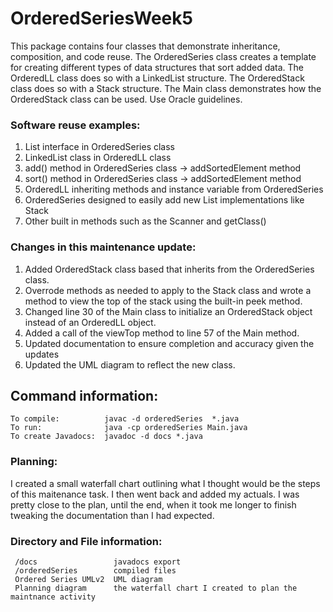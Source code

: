 # OrderedSeriesWeek5
 This package contains four classes that demonstrate inheritance,
 composition, and code reuse. The OrderedSeries class creates a template
 for creating different types of data structures that sort added data.
 The OrderedLL class does so with a LinkedList structure. The OrderedStack class does so with a Stack structure. The Main class
 demonstrates how the OrderedStack class can be used. Use Oracle guidelines.
 
 ### Software reuse examples:
 1) List interface in OrderedSeries class
 2) LinkedList class in OrderedLL class
 3) add() method in OrderedSeries class -> addSortedElement method
 4) sort() method in OrderedSeries class -> addSortedElement method
 5) OrderedLL inheriting methods and instance variable from OrderedSeries
 6) OrderedSeries designed to easily add new List implementations like Stack
 7) Other built in methods such as the Scanner and getClass()

### Changes in this maintenance update:
1) Added OrderedStack class based that inherits from the OrderedSeries class.
2) Overrode methods as needed to apply to the Stack class and wrote a method to view the top of the stack using the built-in peek method.
3) Changed line 30 of the Main class to initialize an OrderedStack object instead of an OrderedLL object.
4) Added a call of the viewTop method to line 57 of the Main method.
5) Updated documentation to ensure completion and accuracy given the updates
6) Updated the UML diagram to reflect the new class.  
 
 ## Command information:
 ```
To compile:          javac -d orderedSeries  *.java
 To run:              java -cp orderedSeries Main.java
 To create Javadocs:  javadoc -d docs *.java
```

### Planning:
I created a small waterfall chart outlining what I thought would be the steps of this maitenance task. I then went back and added my actuals. I was pretty close to the plan, until the end, when it took me longer to finish tweaking the documentation than I had expected. 

### Directory and File information:
```
 /docs                 javadocs export
 /orderedSeries        compiled files
 Ordered Series UMLv2  UML diagram
 Planning diagram      the waterfall chart I created to plan the maintnance activity
```
